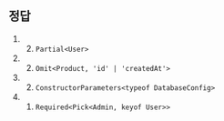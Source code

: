 ## 정답

1. 2. `Partial<User>`
2. 2. `Omit<Product, 'id' | 'createdAt'>`
3. 2. `ConstructorParameters<typeof DatabaseConfig>`
4. 1. `Required<Pick<Admin, keyof User>>`
